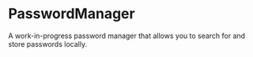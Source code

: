 # PasswordManager

A work-in-progress password manager that allows you to search for and store passwords locally.
